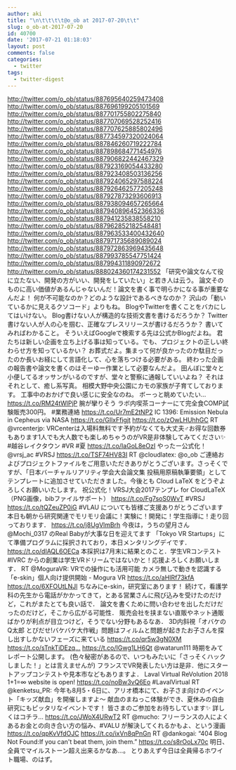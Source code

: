 ```yaml
---
author: aki
title: "\n\t\t\t\t@o_ob at 2017-07-20\t\t"
slug: o_ob-at-2017-07-20
id: 40700
date: '2017-07-21 01:18:03'
layout: post
comments: false
categories:
  - twitter
tags:
  - twitter-digest
---
```


http://twitter.com/o_ob/status/887695640259473408 http://twitter.com/o_ob/status/887696199205101569 http://twitter.com/o_ob/status/887701755802275840 http://twitter.com/o_ob/status/887707069528252416 http://twitter.com/o_ob/status/887707625885802496 http://twitter.com/o_ob/status/887734597320024064 http://twitter.com/o_ob/status/887846260719222784 http://twitter.com/o_ob/status/887898684771454976 http://twitter.com/o_ob/status/887906822442467329 http://twitter.com/o_ob/status/887923169054433280 http://twitter.com/o_ob/status/887923408503136256 http://twitter.com/o_ob/status/887924065297588224 http://twitter.com/o_ob/status/887926462577205248 http://twitter.com/o_ob/status/887927873293606913 http://twitter.com/o_ob/status/887938094657265664 http://twitter.com/o_ob/status/887940896452366336 http://twitter.com/o_ob/status/887941235838558210 http://twitter.com/o_ob/status/887962852182548481 http://twitter.com/o_ob/status/887963533400432640 http://twitter.com/o_ob/status/887971735689089024 http://twitter.com/o_ob/status/887972863969435648 http://twitter.com/o_ob/status/887993785547751424 http://twitter.com/o_ob/status/887994311890972672 http://twitter.com/o_ob/status/888024360174231552 「研究や論文なんて役に立たない、開発の方がいい、開発をしていたい」と若き人は云う。 論文そのものに高い価値があるんじゃないんだ！論文を書く事で明らかになる事が重要なんだよ！ 何が不可能なのか？どのような設計であるべきなのか？ 沢山の「動いているかに見えるクソコード」よりもね。 BlogやTwitterを書くことをバカにしてはいけない。 Blog書けない人が構造的な技術文書を書けるだろうか？ Twitter書けない人が人の心を掴む、正確なプレスリリースが書けるだろうか？ 書いてみればわかること。 そういえばGoogleで検索する先は公式かBlogだよね。 君たちは新しい企画を立ち上げる事は知っている。でも、プロジェクトの正しい終わらせ方を知っているかい？ お葬式だよ。集まって何が良かったのか駄目だったのか長いお経にして言語化して、心を落ちつける必要がある。 終わった企画の報告書や論文を書くのはそーゆー作業として必要なんだよ。 田んぼに堂々と小便してるオッサンがいるのですが、堂々と警察に通報していいよね？ それはそれとして、癒し系写真。 相模大野中央公園にカモの家族が子育てしております。 工事中のおかげで良い感じに安全なのね。 ボーっと眺めていたい... https://t.co/RM24tWlPjP 腕が攣りそう ラボ内喫茶コーナーにて完全食COMP試験販売300円。 #業務連絡 https://t.co/Ur7mE2tNP2 IC 1396: Emission Nebula in Cepheus via NASA https://t.co/GIlxFfigjt https://t.co/zOwLHUhhGC RT @vrcenterjp: VRCenterは入場料無料です予約がなくても大丈夫‍♂️お得な回数券もあります1人でも大人数でも楽しめちゃうのがVR是非体験してみてください✨ #越谷レイクタウン #VR #夏 https://t.co/IaGoL8eOzI やったー公式化！ @vrsj_ac #VRSJ https://t.co/TSF74HV83I RT @cloudlatex: @o_ob ご連絡およびプロジェクトファイルをご用意いただきありがとうございます。さっそくですが、「日本バーチャルリアリティ学会大会論文集 投稿用原稿執筆要領」としてテンプレートに追加させていただきました。今後とも Cloud LaTeX をどうぞよろしくお願いいたします。 祝公式化！VRSJ大会2017テンプレ for CloudLaTeX（PNG画像，bibファイルサポート） https://t.co/Fg7soS0WvT #VRSJ https://t.co/tQZeuZP0iG #VLAU についても皆様ご支援ありがとうございます 本日も朝から研究関連でモリモリ会議に！実験に！開発に！学生指導に！走り回っております． https://t.co/j8UgVlmBrh 今夜は，うちの望月さん @Mochi_0317 のReal Babyが大事な日を迎えてます 「Tokyo VR Startups」にて準備プログラムに採択されており，本日メンタリングデイです． https://t.co/dIAQL6OECa 本採択は7月末に結果とのこと．学生VRコンテスト #IVRC からの創業は学生VRドリームではないかと！応援よろしくお願いします． RT @MoguraVR: VRでの操作にも活用可能 カメラ無しで動きを認識する 「e-skin」個人向け提供開始 - Mogura VR https://t.co/aHIRf73kfA https://t.co/6XFOUtLNJl ちなみにe-skin，研究室にあります！ 続けて，看護学科の先生から電話がかかってきて，とある営業さんに飛び込みを受けたのだけど，これがまたとても良い話で． 論文を書くために問い合わせを出しただけだったのだけど，そこから広がる可能性． 販売会社を挟まない直販やネット通販ばかりが利点が目立つけど，そうでない分野もあるなあ． 3D内斜視「オバケのQ太郎 とびだせ!バケバケ大作戦」問題はフィルムと問題が起きたお子さんを探し出すしかないフェーズに来ている https://t.co/qr5w3gN0XM https://t.co/sTnkTiDEzq… https://t.co/IGwg1LH6Qt @watarun111 時期をみてレポート公開します。 (色々秘密があるので、いつもみたいに「さっそくハックしました！」とは言えませんが) フランスでVR発表したい方は是非．他にスタートアップコンテストや見本市などもありますよ． Laval Virtual ReVolution 2018 1+1=∞ website is open! https://t.co/noBw3vQ6Eo #LavalVirtual RT @kenketsu_PR: 今年も8月5・6日に、アリオ橋本にて、お子さま向けのイベント「キッズ献血」を開催しますよ〜 献血のまねっこ体験ができ、夏休みの自由研究にもピッタリなイベントです！ 皆さまのご参加をお待ちしています✨ 詳しくはコチラ… https://t.co/JWoX4URwT2 RT @mucho: フリーランスの人によくあるお金との向き合い方の悩み、#VALU が解決してくれるかもよ、という漫画 https://t.co/qpKvVfdOJC https://t.co/ixVn8qPnGn RT @dankogai: “404 Blog Not Found:If you can't beat them, join them.” https://t.co/s8rOoLx70c 明日、全員でマイルストーン超え出来るかなあ...。 とりあえず今日は全員帰るホワイト職場、のはず。